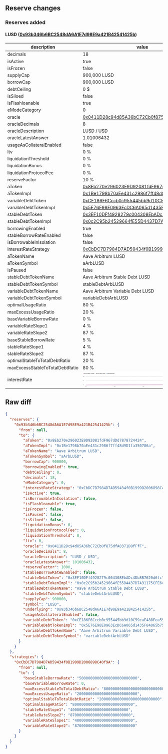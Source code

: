 ## Reserve changes

### Reserves added

#### LUSD ([0x93b346b6BC2548dA6A1E7d98E9a421B42541425b](https://arbiscan.io/address/0x93b346b6BC2548dA6A1E7d98E9a421B42541425b))

| description | value |
| --- | --- |
| decimals | 18 |
| isActive | true |
| isFrozen | false |
| supplyCap | 900,000 LUSD |
| borrowCap | 900,000 LUSD |
| debtCeiling | 0 $ |
| isSiloed | false |
| isFlashloanable | true |
| eModeCategory | 0 |
| oracle | [0x0411D28c94d85A36bC72Cb0f875dfA8371D8fFfF](https://arbiscan.io/address/0x0411D28c94d85A36bC72Cb0f875dfA8371D8fFfF) |
| oracleDecimals | 8 |
| oracleDescription | LUSD / USD |
| oracleLatestAnswer | 1.01006432 |
| usageAsCollateralEnabled | false |
| ltv | 0 % |
| liquidationThreshold | 0 % |
| liquidationBonus | 0 % |
| liquidationProtocolFee | 0 % |
| reserveFactor | 10 % |
| aToken | [0x8Eb270e296023E9D92081fdF967dDd7878724424](https://arbiscan.io/address/0x8Eb270e296023E9D92081fdF967dDd7878724424) |
| aTokenImpl | [0x1Be1798b70aEe431c2986f7ff48d9D1fa350786a](https://arbiscan.io/address/0x1Be1798b70aEe431c2986f7ff48d9D1fa350786a) |
| variableDebtToken | [0xCE186F6Cccb0c955445bb9d10C59caE488Fea559](https://arbiscan.io/address/0xCE186F6Cccb0c955445bb9d10C59caE488Fea559) |
| variableDebtTokenImpl | [0x5E76E98E0963EcDC6A065d1435F84065b7523f39](https://arbiscan.io/address/0x5E76E98E0963EcDC6A065d1435F84065b7523f39) |
| stableDebtToken | [0x3EF10DFf4928279c004308EbADc4Db8B7620d6fc](https://arbiscan.io/address/0x3EF10DFf4928279c004308EbADc4Db8B7620d6fc) |
| stableDebtTokenImpl | [0x0c2C95b24529664fE55D4437D7A31175CFE6c4f7](https://arbiscan.io/address/0x0c2C95b24529664fE55D4437D7A31175CFE6c4f7) |
| borrowingEnabled | true |
| stableBorrowRateEnabled | false |
| isBorrowableInIsolation | false |
| interestRateStrategy | [0xCbDC7D7984D7AD59434f0B1999D2006898C40f9A](https://arbiscan.io/address/0xCbDC7D7984D7AD59434f0B1999D2006898C40f9A) |
| aTokenName | Aave Arbitrum LUSD |
| aTokenSymbol | aArbLUSD |
| isPaused | false |
| stableDebtTokenName | Aave Arbitrum Stable Debt LUSD |
| stableDebtTokenSymbol | stableDebtArbLUSD |
| variableDebtTokenName | Aave Arbitrum Variable Debt LUSD |
| variableDebtTokenSymbol | variableDebtArbLUSD |
| optimalUsageRatio | 80 % |
| maxExcessUsageRatio | 20 % |
| baseVariableBorrowRate | 0 % |
| variableRateSlope1 | 4 % |
| variableRateSlope2 | 87 % |
| baseStableBorrowRate | 5 % |
| stableRateSlope1 | 4 % |
| stableRateSlope2 | 87 % |
| optimalStableToTotalDebtRatio | 20 % |
| maxExcessStableToTotalDebtRatio | 80 % |
| interestRate | ![ir](/.assets/43ce89e3d7fc2289843c17d09906ba45f0b42148.svg) |

## Raw diff

```json
{
  "reserves": {
    "0x93b346b6BC2548dA6A1E7d98E9a421B42541425b": {
      "from": null,
      "to": {
        "aToken": "0x8Eb270e296023E9D92081fdF967dDd7878724424",
        "aTokenImpl": "0x1Be1798b70aEe431c2986f7ff48d9D1fa350786a",
        "aTokenName": "Aave Arbitrum LUSD",
        "aTokenSymbol": "aArbLUSD",
        "borrowCap": 900000,
        "borrowingEnabled": true,
        "debtCeiling": 0,
        "decimals": 18,
        "eModeCategory": 0,
        "interestRateStrategy": "0xCbDC7D7984D7AD59434f0B1999D2006898C40f9A",
        "isActive": true,
        "isBorrowableInIsolation": false,
        "isFlashloanable": true,
        "isFrozen": false,
        "isPaused": false,
        "isSiloed": false,
        "liquidationBonus": 0,
        "liquidationProtocolFee": 0,
        "liquidationThreshold": 0,
        "ltv": 0,
        "oracle": "0x0411D28c94d85A36bC72Cb0f875dfA8371D8fFfF",
        "oracleDecimals": 8,
        "oracleDescription": "LUSD / USD",
        "oracleLatestAnswer": 101006432,
        "reserveFactor": 1000,
        "stableBorrowRateEnabled": false,
        "stableDebtToken": "0x3EF10DFf4928279c004308EbADc4Db8B7620d6fc",
        "stableDebtTokenImpl": "0x0c2C95b24529664fE55D4437D7A31175CFE6c4f7",
        "stableDebtTokenName": "Aave Arbitrum Stable Debt LUSD",
        "stableDebtTokenSymbol": "stableDebtArbLUSD",
        "supplyCap": 900000,
        "symbol": "LUSD",
        "underlying": "0x93b346b6BC2548dA6A1E7d98E9a421B42541425b",
        "usageAsCollateralEnabled": false,
        "variableDebtToken": "0xCE186F6Cccb0c955445bb9d10C59caE488Fea559",
        "variableDebtTokenImpl": "0x5E76E98E0963EcDC6A065d1435F84065b7523f39",
        "variableDebtTokenName": "Aave Arbitrum Variable Debt LUSD",
        "variableDebtTokenSymbol": "variableDebtArbLUSD"
      }
    }
  },
  "strategies": {
    "0xCbDC7D7984D7AD59434f0B1999D2006898C40f9A": {
      "from": null,
      "to": {
        "baseStableBorrowRate": "50000000000000000000000000",
        "baseVariableBorrowRate": 0,
        "maxExcessStableToTotalDebtRatio": "800000000000000000000000000",
        "maxExcessUsageRatio": "200000000000000000000000000",
        "optimalStableToTotalDebtRatio": "200000000000000000000000000",
        "optimalUsageRatio": "800000000000000000000000000",
        "stableRateSlope1": "40000000000000000000000000",
        "stableRateSlope2": "870000000000000000000000000",
        "variableRateSlope1": "40000000000000000000000000",
        "variableRateSlope2": "870000000000000000000000000"
      }
    }
  }
}
```